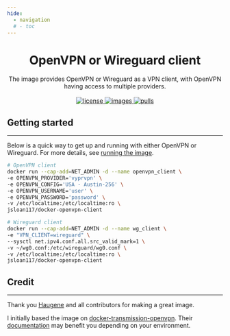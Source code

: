 ```yaml
---
hide:
  - navigation
  # - toc
---
```


<h1 align="center">
  OpenVPN or Wireguard client
</h1>

<p align="center">
  The image provides OpenVPN or Wireguard as a VPN client, with OpenVPN having access to multiple providers.
  <br><br>

  <a href="https://github.com/jsloan117/docker-deluge/blob/master/LICENSE">
    <img alt="license" src="https://img.shields.io/badge/License-GPLv3-blue.svg" />
  </a>
  <a href="https://github.com/jsloan117/docker-openvpn-client/actions/workflows/images.yml">
    <img alt="images" src="https://github.com/jsloan117/docker-openvpn-client/actions/workflows/images.yml/badge.svg?branch=v3.1.2" />
  </a>
  <a href="https://hub.docker.com/repository/docker/jsloan117/docker-openvpn-client">
    <img alt="pulls" src="https://img.shields.io/docker/pulls/jsloan117/docker-openvpn-client.svg" />
  </a>
</p>

## Getting started

---

Below is a quick way to get up and running with either OpenVPN or Wireguard. For more details, see [running the image](run-image.md).

```bash
# OpenVPN client
docker run --cap-add=NET_ADMIN -d --name openvpn_client \
-e OPENVPN_PROVIDER='vyprvpn' \
-e OPENVPN_CONFIG='USA - Austin-256' \
-e OPENVPN_USERNAME='user' \
-e OPENVPN_PASSWORD='password' \
-v /etc/localtime:/etc/localtime:ro \
jsloan117/docker-openvpn-client
```

```bash
# Wireguard client
docker run --cap-add=NET_ADMIN -d --name wg_client \
-e "VPN_CLIENT=wireguard" \
--sysctl net.ipv4.conf.all.src_valid_mark=1 \
-v ~/wg0.conf:/etc/wireguard/wg0.conf \
-v /etc/localtime:/etc/localtime:ro \
jsloan117/docker-openvpn-client
```

## Credit

---

Thank you [Haugene](https://github.com/haugene) and all contributors for making a great image.

I initially based the image on [docker-transmission-openvpn](https://github.com/haugene/docker-transmission-openvpn). Their [documentation](https://haugene.github.io/docker-transmission-openvpn) may benefit you depending on your environment.

